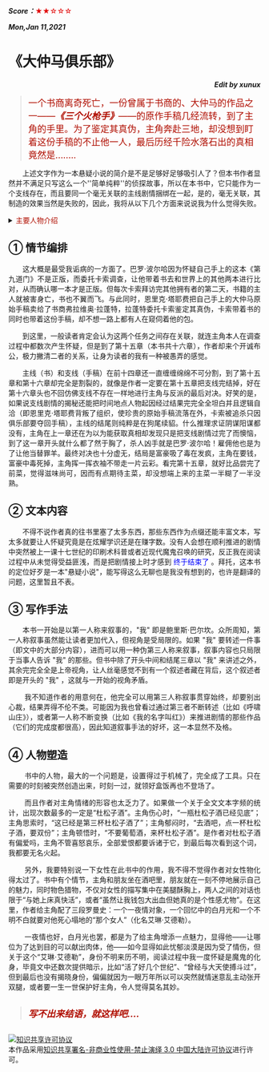 ***Score：***<font color=yellow**>★★☆☆☆</font>

***Mon,Jan 11,2021***


# 《大仲马俱乐部》
***<p align=right>Edit by xunux</p>***


><font color=blue* size=4>一个书商离奇死亡，一份曾属于书商的、大仲马的作品之一——***《三个火枪手》***——的原作手稿几经流转，到了主角的手里。为了鉴定其真伪，主角奔赴三地，却没想到盯着这份手稿的不止他一人，最后历经千险水落石出的真相竟然是........</font>

<p align=justify>
&emsp;&emsp;上述文字作为一本悬疑小说的简介是不是足够好足够吸引人了？但本书作者显然并不满足只写这么一个''简单纯粹''的侦探故事，所以在本书中，它只能作为一个支线存在，而且要同一个毫无关联的主线剧情捆绑在一起，是的，毫无关联，其制造的效果当然是失败的，因此，我将从以下几个方面来说说我为什么觉得失败。
</p>

<details>
    <summary><font color=blue**>主要人物介绍</font> </summary>

```python
1. 卢卡斯·卡索：本书的主角，职业是赏金猎人，负责不择手段地从各处为雇主搜集他们想要的珍贵藏书。
2. 弗拉维奥·拉蓬特：主角的好友，书商，或者说中间商。
3. 巴罗·波尔哈：富豪，书籍收藏家，三本世上仅存的《第九道门》之一的拥有者。
4. 鲍里斯·巴尔坎：故事中的第一人称“我”，书评家，大仲马俱乐部主办者。
5. 恩里克·塔耶费：书籍收藏家，大仲马俱乐部成员。
6. 利亚娜·塔耶费：恩里克·塔耶费的妻子，大仲马俱乐部成员。
```
</details>

## ① 情节编排
<p align=justify>
&emsp;&emsp;这大概是最受我诟病的一方面了。巴罗·波尔哈因为怀疑自己手上的这本《第九道门》不是正版，而委托卡索调查，让他带着书去和世界上的其他两本进行比对，从而确认哪一本才是正版。但每次卡索拜访完其他拥有者的第二天，书籍的主人就被害身亡，书也不翼而飞。与此同时，恩里克·塔耶费把自己手上的大仲马原始手稿卖给了书商弗拉维奥·拉蓬特，拉蓬特委托卡索鉴定其真伪，卡索带着书的同时也带着这份手稿，却不想一路上都有人在窥伺着他的包。
</p>

<p align=justify>
&emsp;&emsp;到这里，一般读者肯定会认为这两个任务之间存在关联，就连主角本人在调查过程中都数次产生怀疑，但是到了第十五章（本书共十六章），作者却来个开诚布公，极力撇清二者的关系，让身为读者的我有一种被愚弄的感觉。
</p>

<p align=justify>
&emsp;&emsp;主线（书）和支线（手稿）在前十四章还一直缠缠绵绵不可分割，到了第十五章和第十六章却完全是割裂的，就像是作者一定要在第十五章把支线完结掉，好在第十六章头也不回仿佛支线不存在一样地进行主角与反派的最后对决。好笑的是，如果说支线剧情的揭秘还能把时间地点人物起因经过结果完完全全坦白并且逻辑自洽（即恩里克·塔耶费背叛了组织，使珍贵的原始手稿流落在外，卡索被追杀只因俱乐部要夺回手稿），主线的结尾则纯粹是在狗尾续貂。什么推理求证阴谋阳谋都没有，主角在上一章还在为以为能获取真相却发现只是把支线剧情过完了而懊恼，到了这一章开头就什么都了然于胸了，杀人凶手就是巴罗·波尔哈！雇佣他也是为了让他当替罪羊。最终对决也十分虚无，结局是富豪吸了毒在发疯，主角在要钱，富豪中毒死掉，主角挥一挥衣袖不带走一片云彩。看完第十五章，就好比品尝完了前菜，觉得滋味尚可，因而有点期待主菜，却没想端上来的主菜一半糊了一半没熟。
</p>

## ② 文本内容

<p align=justify>
&emsp;&emsp;不得不说作者真的往书里塞了太多东西，那些东西作为点缀还能丰富文本，写太多就要让人怀疑究竟是在炫耀学识还是在赚字数。没有人会想在顺利推进的剧情中突然被上一课十七世纪的印刷术科普或者近现代魔鬼召唤的研究，反正我在阅读过程中从未觉得受益匪浅，而是把剧情接上时才感到 <font color=blue>终于结束了</font> 。拜托，这本书的定位好歹是一本"悬疑小说"，能写得这么无聊也是我没有想到的，也许是翻译的问题，这里暂且不表。
</p>

## ③ 写作手法
<p align=justify>
&emsp;&emsp;本书一开始是以第一人称来叙事的，"我" 即是鲍里斯·巴尔坎。众所周知，第一人称叙事虽然能让读者更加代入，但视角是受局限的。如果 "我" 要转述一件事（即文中的大部分内容），进而可以用一种伪第三人称来叙事，叙事内容也只局限于当事人告诉 "我" 的那些。但书中除了开头中间和结尾三章以 "我" 来讲述之外，其余完完全全是上帝视角，让人丝毫感觉不到有一个叙述者藏在背后，这个叙述者即是开头的 "我" ，这就与一开始的视角矛盾。
</p>

<p align=justify>
&emsp;&emsp;
我不知道作者的用意何在，他完全可以用第三人称叙事贯穿始终，却要别出心裁，结果弄得不伦不类。可能因为我也曾看过通过第三者不断转述（比如《呼啸山庄》），或者第一人称不断变换（比如《我的名字叫红》）来推进剧情的那些作品（它们的完成度都很高），因此知道叙事手法的好坏，这一本显然不及格。
</p>

## ④ 人物塑造
<p align=justify>
&emsp;&emsp;
书中的人物，最大的一个问题是，设置得过于机械了，完全成了工具。只在需要的时刻被突然创造出来，时刻一过，就领好盒饭再也不登场了。
</p>

<p align=justify>
&emsp;&emsp;
而且作者对主角情绪的形容也太乏力了。如果做一个关于全文文本字频的统计，出现次数最多的一定是“杜松子酒”。主角伤心时，“一瓶杜松子酒已经见底”；主角思索时，“这已经是第三杯杜松子酒了”；主角郁闷时，“去酒吧，点一杯杜松子酒，要双份”；主角顿悟时，“不要葡萄酒，来杯杜松子酒”。是作者对杜松子酒有偏爱吗，主角不管喜怒哀乐，全部爱恨都要诉诸于它，到最后每次看到这个词，我都要无名火起。
</p>

<p align=justify>
&emsp;&emsp;
另外，我要特别说一下女性在此书中的作用，我不得不觉得作者对女性物化得太过了。书中有个情节，主角和朋友坐在酒吧里，朋友就在一刻不停地展示自己的魅力，同时物色猎物，不仅对女性的描写集中在美腿酥胸上，两人之间的对话也限于“与她上床真快活”，或者“虽然让我钱包大出血但她真的是个性感尤物”。在这里，作者给主角配了三段罗曼史：一个一夜情对象，一个回忆中的白月光和一个不明不白就要对他死心塌地的“那个女人”（化名艾琳·艾德勒）。
</p>

<p align=justify>
&emsp;&emsp;
一夜情也好，白月光也罢，都是为了给主角增添一点魅力，显得他——让哪位为了达到目的可以献出肉体，他——如今显得如此忧郁淡漠是因为受了情伤，但关于这个“艾琳·艾德勒”，身份不明来历不明，阅读过程中我一度怀疑是魔鬼的化身，毕竟文中还数次提供暗示，比如“活了好几个世纪”、“曾经与大天使搏斗过”，但到最后也没有揭晓身份，偏偏就因为一眼万年所以可以突然就情迷意乱主动张开双腿，或者要一生一世保护好主角，令人觉得莫名其妙。
</p>

##
> <font size=4 color=blue**> ***写不出来结语，就这样吧....*** </font>

##
<a rel="license" href="http://creativecommons.org/licenses/by-nc-nd/3.0/cn/"><img alt="知识共享许可协议" style="border-width:0" src="https://i.creativecommons.org/l/by-nc-nd/3.0/cn/88x31.png" /></a><br />本作品采用<a rel="license" href="http://creativecommons.org/licenses/by-nc-nd/3.0/cn/">知识共享署名-非商业性使用-禁止演绎 3.0 中国大陆许可协议</a>进行许可。
